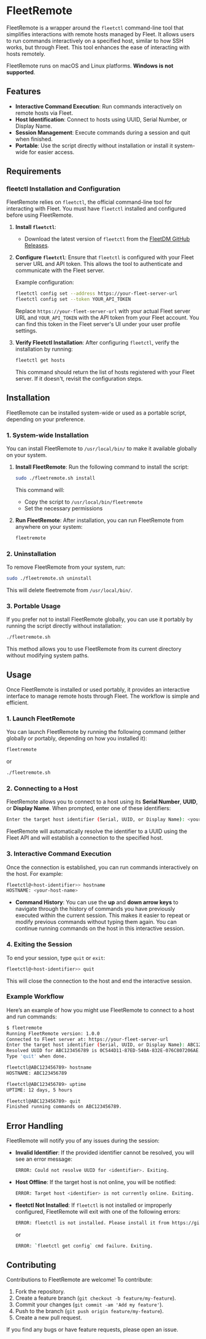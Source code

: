 # FleetRemote

FleetRemote is a wrapper around the `fleetctl` command-line tool that simplifies interactions with remote hosts managed by Fleet. It allows users to run commands interactively on a specified host, similar to how SSH works, but through Fleet. This tool enhances the ease of interacting with hosts remotely.

FleetRemote runs on macOS and Linux platforms. **Windows is not supported**.

## Features
- **Interactive Command Execution**: Run commands interactively on remote hosts via Fleet.
- **Host Identification**: Connect to hosts using UUID, Serial Number, or Display Name.
- **Session Management**: Execute commands during a session and quit when finished.
- **Portable**: Use the script directly without installation or install it system-wide for easier access.

## Requirements

### fleetctl Installation and Configuration

FleetRemote relies on `fleetctl`, the official command-line tool for interacting with Fleet. You must have `fleetctl` installed and configured before using FleetRemote.

1. **Install `fleetctl`**:
   - Download the latest version of `fleetctl` from the [FleetDM GitHub Releases](https://github.com/fleetdm/fleet/releases).

2. **Configure `fleetctl`**:
   Ensure that `fleetctl` is configured with your Fleet server URL and API token. This allows the tool to authenticate and communicate with the Fleet server.

   Example configuration:
   ```bash
   fleetctl config set --address https://your-fleet-server-url
   fleetctl config set --token YOUR_API_TOKEN
   ```

   Replace `https://your-fleet-server-url` with your actual Fleet server URL and `YOUR_API_TOKEN` with the API token from your Fleet account. You can find this token in the Fleet server's UI under your user profile settings.

3. **Verify Fleetctl Installation**:
   After configuring `fleetctl`, verify the installation by running:
   ```bash
   fleetctl get hosts
   ```
   This command should return the list of hosts registered with your Fleet server. If it doesn't, revisit the configuration steps.


## Installation

FleetRemote can be installed system-wide or used as a portable script, depending on your preference.

### 1. System-wide Installation

You can install FleetRemote to `/usr/local/bin/` to make it available globally on your system.

1. **Install FleetRemote**:
   Run the following command to install the script:
   ```bash
   sudo ./fleetremote.sh install
   ```

   This command will:
   - Copy the script to `/usr/local/bin/fleetremote`
   - Set the necessary permissions

2. **Run FleetRemote**:
   After installation, you can run FleetRemote from anywhere on your system:
   ```bash
   fleetremote
   ```

### 2. Uninstallation

To remove FleetRemote from your system, run:
```bash
sudo ./fleetremote.sh uninstall
```
This will delete fleetremote from `/usr/local/bin/`.

### 3. Portable Usage

If you prefer not to install FleetRemote globally, you can use it portably by running the script directly without installation:
```bash
./fleetremote.sh
```
This method allows you to use FleetRemote from its current directory without modifying system paths.

## Usage

Once FleetRemote is installed or used portably, it provides an interactive interface to manage remote hosts through Fleet. The workflow is simple and efficient.

### 1. Launch FleetRemote

You can launch FleetRemote by running the following command (either globally or portably, depending on how you installed it):

```bash
fleetremote
```
or
```bash
./fleetremote.sh
```

### 2. Connecting to a Host

FleetRemote allows you to connect to a host using its **Serial Number**, **UUID**, or **Display Name**. When prompted, enter one of these identifiers:

```bash
Enter the target host identifier (Serial, UUID, or Display Name): <your-identifier>
```

FleetRemote will automatically resolve the identifier to a UUID using the Fleet API and will establish a connection to the specified host.

### 3. Interactive Command Execution

Once the connection is established, you can run commands interactively on the host. For example:

```bash
fleetctl@<host-identifier>> hostname
HOSTNAME: <your-host-name>
```
- **Command History**: You can use the **up** and **down arrow keys** to navigate through the history of commands you have previously executed within the current session. This makes it easier to repeat or modify previous commands without typing them again.
You can continue running commands on the host in this interactive session.

### 4. Exiting the Session

To end your session, type `quit` or `exit`:

```bash
fleetctl@<host-identifier>> quit
```

This will close the connection to the host and end the interactive session.

### Example Workflow

Here’s an example of how you might use FleetRemote to connect to a host and run commands:

```bash
$ fleetremote
Running FleetRemote version: 1.0.0
Connected to Fleet server at: https://your-fleet-server-url
Enter the target host identifier (Serial, UUID, or Display Name): ABC123456789
Resolved UUID for ABC123456789 is 0C544D11-87ED-540A-832E-076C807206AE.
Type 'quit' when done.

fleetctl@ABC123456789> hostname
HOSTNAME: ABC123456789

fleetctl@ABC123456789> uptime
UPTIME: 12 days, 5 hours

fleetctl@ABC123456789> quit
Finished running commands on ABC123456789.
```



## Error Handling

FleetRemote will notify you of any issues during the session:

- **Invalid Identifier**: If the provided identifier cannot be resolved, you will see an error message:
  ```bash
  ERROR: Could not resolve UUID for <identifier>. Exiting.
  ```

- **Host Offline**: If the target host is not online, you will be notified:
  ```bash
  ERROR: Target host <identifier> is not currently online. Exiting.
  ```

- **fleetctl Not Installed**: If `fleetctl` is not installed or improperly configured, FleetRemote will exit with one of the following errors:
  ```bash
  ERROR: fleetctl is not installed. Please install it from https://github.com/fleetdm/fleet/releases
  ```
  or
    ```bash
  ERROR: `fleetctl get config` cmd failure. Exiting.
  ```

## Contributing

Contributions to FleetRemote are welcome! To contribute:

1. Fork the repository.
2. Create a feature branch (`git checkout -b feature/my-feature`).
3. Commit your changes (`git commit -am 'Add my feature'`).
4. Push to the branch (`git push origin feature/my-feature`).
5. Create a new pull request.

If you find any bugs or have feature requests, please open an issue.
